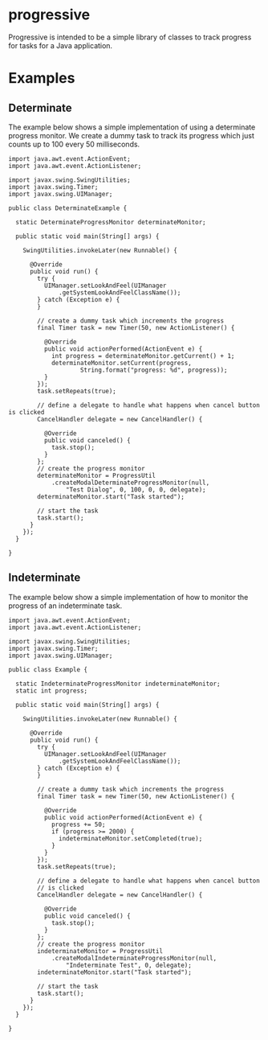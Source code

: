 # progressive

Progressive is intended to be a simple library of classes to track progress for tasks for a Java application.

# Examples

## Determinate

The example below shows a simple implementation of using a determinate progress monitor. We create a dummy task to track its progress which just counts up to 100 every 50 milliseconds.

    import java.awt.event.ActionEvent;
    import java.awt.event.ActionListener;

    import javax.swing.SwingUtilities;
    import javax.swing.Timer;
    import javax.swing.UIManager;

    public class DeterminateExample {

      static DeterminateProgressMonitor determinateMonitor;

      public static void main(String[] args) {

        SwingUtilities.invokeLater(new Runnable() {

          @Override
          public void run() {
            try {
              UIManager.setLookAndFeel(UIManager
                  .getSystemLookAndFeelClassName());
            } catch (Exception e) {
            }

            // create a dummy task which increments the progress
            final Timer task = new Timer(50, new ActionListener() {

              @Override
              public void actionPerformed(ActionEvent e) {
                int progress = determinateMonitor.getCurrent() + 1;
                determinateMonitor.setCurrent(progress,
                        String.format("progress: %d", progress));
              }
            });
            task.setRepeats(true);
            
            // define a delegate to handle what happens when cancel button is clicked
            CancelHandler delegate = new CancelHandler() {

              @Override
              public void canceled() {
                task.stop();
              }
            };
            // create the progress monitor
            determinateMonitor = ProgressUtil
                .createModalDeterminateProgressMonitor(null,
                    "Test Dialog", 0, 100, 0, 0, delegate);
            determinateMonitor.start("Task started");

            // start the task
            task.start();
          }
        });
      }

    }

## Indeterminate

The example below show a simple implementation of how to monitor the progress of an indeterminate task.

    import java.awt.event.ActionEvent;
    import java.awt.event.ActionListener;

    import javax.swing.SwingUtilities;
    import javax.swing.Timer;
    import javax.swing.UIManager;

    public class Example {

      static IndeterminateProgressMonitor indeterminateMonitor;
      static int progress;

      public static void main(String[] args) {

        SwingUtilities.invokeLater(new Runnable() {

          @Override
          public void run() {
            try {
              UIManager.setLookAndFeel(UIManager
                  .getSystemLookAndFeelClassName());
            } catch (Exception e) {
            }

            // create a dummy task which increments the progress
            final Timer task = new Timer(50, new ActionListener() {

              @Override
              public void actionPerformed(ActionEvent e) {
                progress += 50;
                if (progress >= 2000) {
                  indeterminateMonitor.setCompleted(true);
                }
              }
            });
            task.setRepeats(true);

            // define a delegate to handle what happens when cancel button
            // is clicked
            CancelHandler delegate = new CancelHandler() {

              @Override
              public void canceled() {
                task.stop();
              }
            };
            // create the progress monitor
            indeterminateMonitor = ProgressUtil
                .createModalIndeterminateProgressMonitor(null,
                    "Indeterminate Test", 0, delegate);
            indeterminateMonitor.start("Task started");

            // start the task
            task.start();
          }
        });
      }

    }

